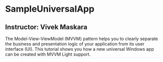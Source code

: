 # SampleUniversalApp
## Instructor: Vivek Maskara
The Model-View-ViewModel (MVVM) pattern helps you to clearly separate the business and presentation logic of your application from its user interface (UI). This tutorial shows you how a new universal Windows app can be created with MVVM Light support.

